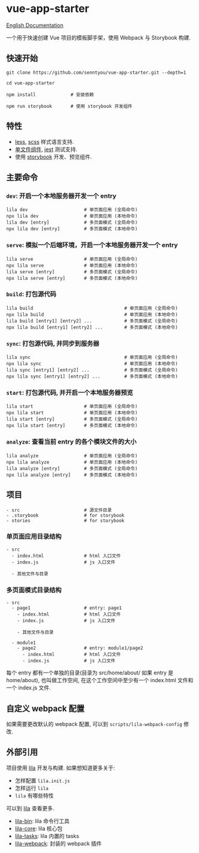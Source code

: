 # vue-app-starter

[English Documentation](./README.en.md)

一个用于快速创建 Vue 项目的模板脚手架，使用 Webpack 与 Storybook 构建.

## 快速开始

```
git clone https://github.com/senntyou/vue-app-starter.git --depth=1

cd vue-app-starter

npm install             # 安装依赖

npm run storybook       # 使用 storybook 开发组件
```

## 特性

- [less](http://lesscss.org/), [scss](https://sass-lang.com/) 样式语言支持.
- [单文件组件](https://vuejs.org/v2/guide/single-file-components.html), [jest](https://jestjs.io/en/) 测试支持.
- 使用 [storybook](https://storybook.js.org/) 开发、预览组件.

## 主要命令

### `dev`: 开启一个本地服务器开发一个 entry

```
lila dev                     # 单页面应用 (全局命令)
npx lila dev                 # 单页面应用 (本地命令)
lila dev [entry]             # 多页面模式 (全局命令)
npx lila dev [entry]         # 多页面模式 (本地命令)
```

### `serve`: 模拟一个后端环境，开启一个本地服务器开发一个 entry

```
lila serve                   # 单页面应用 (全局命令)
npx lila serve               # 单页面应用 (本地命令)
lila serve [entry]           # 多页面模式 (全局命令)
npx lila serve [entry]       # 多页面模式 (本地命令)
```

### `build`: 打包源代码

```
lila build                                  # 单页面应用 (全局命令)
npx lila build                              # 单页面应用 (本地命令)
lila build [entry1] [entry2] ...            # 多页面模式 (全局命令)
npx lila build [entry1] [entry2] ...        # 多页面模式 (本地命令)
```

### `sync`: 打包源代码, 并同步到服务器

```
lila sync                                   # 单页面应用 (全局命令)
npx lila sync                               # 单页面应用 (本地命令)
lila sync [entry1] [entry2] ...             # 多页面模式 (全局命令)
npx lila sync [entry1] [entry2] ...         # 多页面模式 (本地命令)
```

### `start`: 打包源代码, 并开启一个本地服务器预览

```
lila start                   # 单页面应用 (全局命令)
npx lila start               # 单页面应用 (本地命令)
lila start [entry]           # 多页面模式 (全局命令)
npx lila start [entry]       # 多页面模式 (本地命令)
```

### `analyze`: 查看当前 entry 的各个模块文件的大小

```
lila analyze                 # 单页面应用 (全局命令)
npx lila analyze             # 单页面应用 (本地命令)
lila analyze [entry]         # 多页面模式 (全局命令)
npx lila analyze [entry]     # 多页面模式 (本地命令)
```

## 项目

```
- src                        # 源文件目录
- .storybook                 # for storybook
- stories                    # for storybook
```

### 单页面应用目录结构

```
- src
  - index.html               # html 入口文件
  - index.js                 # js 入口文件

  - 其他文件与目录
```

### 多页面模式目录结构

```
- src
  - page1                    # entry: page1
    - index.html             # html 入口文件
    - index.js               # js 入口文件

    - 其他文件与目录

  - module1
    - page2                  # entry: module1/page2
      - index.html           # html 入口文件
      - index.js             # js 入口文件
```

每个 entry 都有一个单独的目录(目录为 src/home/about/ 如果 entry 是 home/about), 也叫做工作空间, 在这个工作空间中至少有一个 index.html 文件和一个 index.js 文件.

## 自定义 webpack 配置

如果需要更改默认的 webpack 配置, 可以到 `scripts/lila-webpack-config` 修改.

## 外部引用

项目使用 [lila](https://github.com/senntyou/lila) 开发与构建. 如果想知道更多关于:

- 怎样配置 `lila.init.js`
- 怎样运行 `lila`
- `lila` 有哪些特性

可以到 [lila](https://github.com/senntyou/lila) 查看更多.

- [lila-bin](https://github.com/senntyou/lila/tree/master/packages/lila-bin): lila 命令行工具
- [lila-core](https://github.com/senntyou/lila/tree/master/packages/lila-core): lila 核心包
- [lila-tasks](https://github.com/senntyou/lila/tree/master/packages/lila-tasks): lila 内置的 tasks
- [lila-webpack](https://github.com/senntyou/lila/tree/master/packages/lila-webpack): 封装的 webpack 插件
